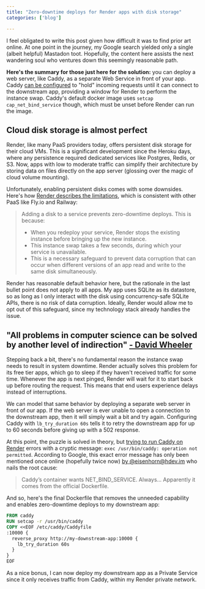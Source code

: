 ```yaml
---
title: "Zero-downtime deploys for Render apps with disk storage"
categories: ['blog']

---
```


I feel obligated to write this post given how difficult it was to find prior art online.
At one point in the journey, my Google search yielded only a single (albeit helpful) Mastadon toot.
Hopefully, the content here assists the next wandering soul who ventures down this seemingly reasonable path.

**Here's the summary for those just here for the solution:** you can deploy a web server, like Caddy, as a separate Web Service in front of your app.
Caddy [can be configured](https://caddyserver.com/docs/caddyfile/directives/reverse_proxy#lb_try_duration) to "hold" incoming requests until it can connect to the downstream app, providing a window for Render to perform the instance swap.
Caddy's default docker image uses `setcap cap_net_bind_service` though, which must be unset before Render can run the image.

## Cloud disk storage is almost perfect

Render, like many PaaS providers today, offers persistent disk storage for their cloud VMs.
This is a significant development since the Heroku days, where any persistence required dedicated services like Postgres, Redis, or S3.
Now, apps with low to moderate traffic can simplify their architecture by storing data on files directly on the app server (glossing over the magic of cloud volume mounting).

Unfortunately, enabling persistent disks comes with some downsides.
Here's how [Render describes the limitations](https://docs.render.com/disks#disk-limitations-and-considerations), which is consistent with other PaaS like Fly.io and Railway:

> Adding a disk to a service prevents zero-downtime deploys. This is because:
> - When you redeploy your service, Render stops the existing instance before bringing up the new instance.
> - This instance swap takes a few seconds, during which your service is unavailable.
> - This is a necessary safeguard to prevent data corruption that can occur when different versions of an app read and write to the same disk simultaneously.

Render has reasonable default behavior here, but the rationale in the last bullet point does not apply to all apps.
My app uses SQLite as its datastore, so as long as I only interact with the disk using concurrency-safe SQLite APIs, there is no risk of data corruption.
Ideally, Render would allow me to opt out of this safeguard, since my technology stack already handles the issue.

## "All problems in computer science can be solved by another level of indirection" [- David Wheeler](https://en.wikipedia.org/wiki/David_Wheeler_%28computer_scientist%29#Quotes)

Stepping back a bit, there's no fundamental reason the instance swap needs to result in system downtime.
Render actually solves this problem for its free tier apps, which go to sleep if they haven't received traffic for some time.
Whenever the app is next pinged, Render will wait for it to start back up before routing the request.
This means that end users experience delays instead of interruptions.

We can model that same behavior by deploying a separate web server in front of our app.
If the web server is ever unable to open a connection to the downstream app, then it will simply wait a bit and try again.
Configuring Caddy with `lb_try_duration 60s` tells it to retry the downstream app for up to 60 seconds before giving up with a 502 response.

At this point, the puzzle is solved in theory, but [trying to run Caddy on Render](https://community.render.com/t/deploying-caddy-to-render/10437) errors with a cryptic message: `exec /usr/bin/caddy: operation not permitted`.
According to Google, this exact error message has only been mentioned once online (hopefully twice now) [by @eisenhorn@hdev.im](https://hdev.im/@eisenhorn/110387793844876245) who nails the root cause:

> Caddy’s container wants NET_BIND_SERVICE. Always... Apparently it comes from the official Dockerfile.

And so, here's the final Dockerfile that removes the unneeded capability and enables zero-downtime deploys to my downstream app:

```dockerfile
FROM caddy
RUN setcap -r /usr/bin/caddy
COPY <<EOF /etc/caddy/Caddyfile
:10000 {
  reverse_proxy http://my-downstream-app:10000 {
    lb_try_duration 60s
  }
}
EOF
```

As a nice bonus, I can now deploy my downstream app as a Private Service since it only receives traffic from Caddy, within my Render private network.
